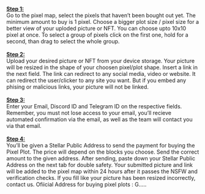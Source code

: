 <b><u>Step 1:</u></b><br>
Go to the pixel map, select the pixels that haven’t been bought out yet. The minimum amount to buy is 1 pixel. Choose a bigger plot size / pixel size for a better view of your uploded picture or NFT. You can choose upto 10x10 pixel at once. To select a group of pixels click on the first one, hold for a second, than drag to select the whole group.
<br><br>
<b><u>Step 2:</u></b><br>
Upload your desired picture or NFT from your device storage.  Your picture will be resized in the shape of your choosen pixel/plot shape. Insert a link in the next field. The link can redirect to any social media, video or website. It can redirect the user/clicker to any site you want. But if you embed any phising or malicious links, your picture will not be linked.
<br><br>
<b><u>Step 3:</u></b><br>
Enter your Email, Discord ID and Telegram ID on the respective fields. Remember, you must not lose access to your email, you’ll recieve automated confirmation via the email, as well as the team will contact you via that email. 
<br><br>
<b><u>Step 4:</u></b><br>
You’ll be given a Stellar Public Address to send the payment for buying the Pixel Plot. The price will depend on the blocks you choose. Send the correct amount to the given address. After sending, paste down your Stellar Public Address on the next tab for double safety.
Your submitted picture and link will be added to the pixel map within 24 hours after it passes the NSFW and verification checks.
If you fill like your picture has been resized incorrectly, contact us.
Ofiicial Address for buying pixel plots : G.....
